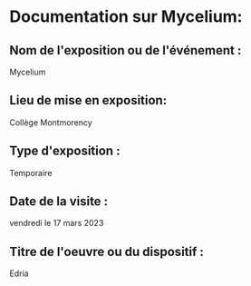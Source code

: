 # Documentation sur Mycelium:

## Nom de l'exposition ou de l'événement :
Mycelium

## Lieu de mise en exposition:
Collège Montmorency

## Type d'exposition :
Temporaire

## Date de la visite :
vendredi le 17 mars 2023

## Titre de l'oeuvre ou du dispositif :
Edria

##
